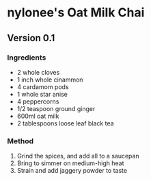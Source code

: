 # nylonee's Oat Milk Chai
## Version 0.1

### Ingredients
 - 2 whole cloves
 - 1 inch whole cinammon
 - 4 cardamom pods
 - 1 whole star anise
 - 4 peppercorns
 - 1/2 teaspoon ground ginger
 - 600ml oat milk
 - 2 tablespoons loose leaf black tea

### Method
1. Grind the spices, and add all to a saucepan
2. Bring to simmer on medium-high heat
3. Strain and add jaggery powder to taste
